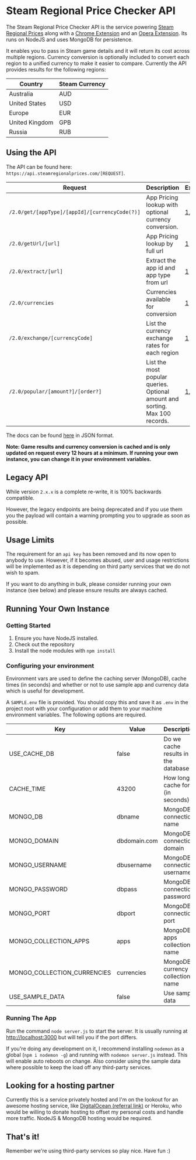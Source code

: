 # Steam Regional Price Checker API

The Steam Regional Price Checker API is the service powering  [Steam Regional Prices](http://steamregionalprices.com) along with a [Chrome Extension](https://chrome.google.com/webstore/detail/steam-all-region-price-ch/mopoebekmlkmahpfjjgibkbnciooimhn) and an [Opera Extension](https://addons.opera.com/en/extensions/details/steam-regional-prices/). Its runs on NodeJS and uses MongoDB for persistence.

It enables you to pass in Steam game details and it will return its cost across multiple regions. Currency conversion is optionally included to convert each region to a unified currency to make it easier to compare. Currently the API provides results for the following regions:


| Country | Steam Currency |
| --- | --- |
| Australia | AUD |
| United States | USD |
| Europe | EUR |
| United Kingdom | GPB |
| Russia | RUB |



## Using the API


The API can be found here: `https://api.steamregionalprices.com/[REQUEST]`. 

| Request | Description | Examples |
| --- | --- | --- |
| `/2.0/get/[appType]/[appId]/[currencyCode(?)]` | App Pricing lookup with optional currency conversion. | [1](https://api.steamregionalprices.com/2.0/get/app/678950/aud), [2](https://api.steamregionalprices.com/2.0/get/app/678950/)
| `/2.0/getUrl/[url]` | App Pricing lookup by full url | [1](https://api.steamregionalprices.com/2.0/getUrl/http://store.steampowered.com/app/678950/DRAGON_BALL_FighterZ/)
| `/2.0/extract/[url]` | Extract the app id and app type from url | [1](https://api.steamregionalprices.com/2.0/extract/http://store.steampowered.com/app/678950/DRAGON_BALL_FighterZ/)
| `/2.0/currencies` | Currencies available for conversion | [1](https://api.steamregionalprices.com/2.0/currencies)
| `/2.0/exchange/[currencyCode]` | List the currency exchange rates for each region | [1](https://api.steamregionalprices.com/2.0/exchange/aud)
| `/2.0/popular/[amount?]/[order?]` | List the most popular queries. Optional amount and sorting. Max 100 records. | [1](https://api.steamregionalprices.com/2.0/popular/5/desc), [2](https://api.steamregionalprices.com/2.0/popular/20/asc)


The docs can be found [here](https://api.steamregionalprices.com/docs) in JSON format.

**Note: Game results and currency conversion is cached and is only updated on request every 12 hours at a minimum. If running your own instance, you can change it in your environment variables.**


## Legacy API 
While version `2.x.x` is a complete re-write, it is 100% backwards compatible.

However, the legacy endpoints are being deprecated and if you use them you the payload will contain a warning prompting you to upgrade as soon as possible.


## Usage Limits
The requirement for an `api key` has been removed and its now open to anybody to use. However, if it becomes abused, user and usage restrictions will be implemented as it is depending on third party services that we do not wish to spam. 

If you want to do anything in bulk, please consider running your own instance (see below) and please ensure results are always cached.




## Running Your Own Instance

### Getting Started

1. Ensure you have NodeJS installed.
2. Check out the repository
3. Install the node modules with `npm install`


### Configuring your environment
Environment vars are used to define the caching server (MongoDB), cache times (in seconds) and whether or not to use sample app and currency data which is useful for development.

A `SAMPLE.env` file is provided. You should copy this and save it as `.env` in the project root with your configuration or add them to your machine environment variables. The following options are required.


|Key|Value|Description|
|---|---|--|
|USE_CACHE_DB|false|Do we cache results in the database
|CACHE_TIME|43200|How long to cache for (in seconds)
|MONGO_DB|dbname|MongoDB connection name
|MONGO_DOMAIN|dbdomain.com|MongoDB connection domain
|MONGO_USERNAME|dbusername|MongoDB connection username
|MONGO_PASSWORD|dbpass|MongoDB connection password
|MONGO_PORT|dbport|MongoDB connection port
|MONGO_COLLECTION_APPS|apps|MongoDB apps collection name
|MONGO_COLLECTION_CURRENCIES|currencies|MongoDB currency collection name
|USE_SAMPLE_DATA|false|Use sample data


### Running The App
Run the command `node server.js` to start the server. It is usually running at [http://localhost:3000](http://localhost:3000) but will tell you if the port differs.

If you're doing any development on it, I recommend installing `nodemon` as a global (`npm i nodemon -g`) and running with `nodemon server.js` instead. This will enable auto reboots on change. Also consider using the sample data where possible to keep the load off any third-party services.


## Looking for a hosting partner
Currently this is a service privately hosted and I'm on the lookout for an awesome hosting service, like [DigitalOcean (referral link)](https://m.do.co/c/b241e6fa3487) or Heroku, who would be willing to donate hosting to offset my personal costs and handle more traffic. NodeJS & MongoDB hosting would be required.  

## That's it! 
Remember we're using third-party services so play nice. Have fun :)
